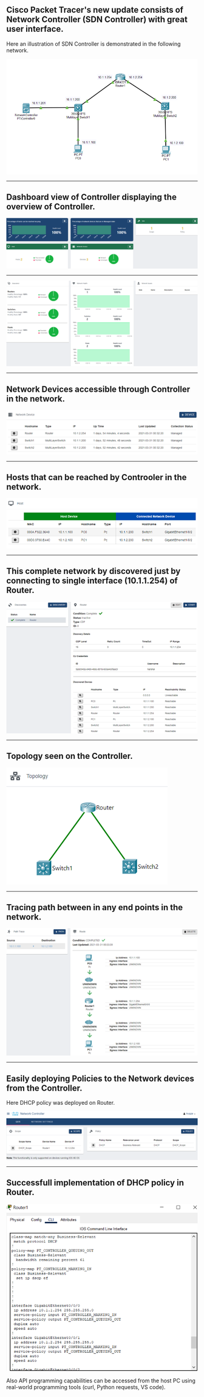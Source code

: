 ## Cisco Packet Tracer's new update consists of Network Controller (SDN Controller) with great user interface.

Here an illustration of SDN Controller is demonstrated in the following network.

![](SDN.png)


*******************************************************************************************************************************************************************************


## Dashboard view of Controller displaying the overview of Controller.

![](Dashboard.png)


*******************************************************************************************************************************************************************************


![](Dashboard1.png)


*******************************************************************************************************************************************************************************


## Network Devices accessible through Controller in the network.

![](Network_Devices.png)


*******************************************************************************************************************************************************************************


## Hosts that can be reached by Controoler in the network.

![](Hosts.png)


*******************************************************************************************************************************************************************************


## This complete network by discovered just by connecting to single interface (10.1.1.254) of Router.

![](Discovery.png)


*******************************************************************************************************************************************************************************


## Topology seen on the Controller.

![](Topology.png)


*******************************************************************************************************************************************************************************


## Tracing path between in any end points in the network.

![](Path_Trace.png)


*******************************************************************************************************************************************************************************


## Easily deploying Policies to the Network devices from the Controller.

Here DHCP policy was deployed on Router.

![](Policy.png)


*******************************************************************************************************************************************************************************


## Successfull implementation of DHCP policy in Router.

![](Router_CLI.png)


Also API programming capabilities can be accessed from the host PC using real-world programming tools (curl, Python requests, VS code).
